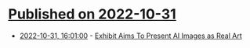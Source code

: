 # [Published on 2022-10-31](index.md)

* [2022-10-31, 16:01:00](https://tech.slashdot.org/story/22/10/31/1459247/exhibit-aims-to-present-ai-images-as-real-art?utm_source=rss1.0mainlinkanon&utm_medium=feed) - [Exhibit Aims To Present AI Images as Real Art](https://tech.slashdot.org/story/22/10/31/1459247/exhibit-aims-to-present-ai-images-as-real-art?utm_source=rss1.0mainlinkanon&utm_medium=feed)
